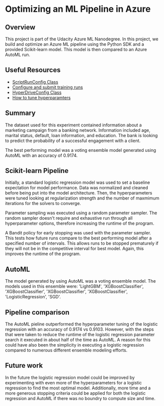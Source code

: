 # Optimizing an ML Pipeline in Azure

## Overview
This project is part of the Udacity Azure ML Nanodegree.
In this project, we build and optimize an Azure ML pipeline using the Python SDK and a provided Scikit-learn model.
This model is then compared to an Azure AutoML run.

## Useful Resources
- [ScriptRunConfig Class](https://docs.microsoft.com/en-us/python/api/azureml-core/azureml.core.scriptrunconfig?view=azure-ml-py)
- [Configure and submit training runs](https://docs.microsoft.com/en-us/azure/machine-learning/how-to-set-up-training-targets)
- [HyperDriveConfig Class](https://docs.microsoft.com/en-us/python/api/azureml-train-core/azureml.train.hyperdrive.hyperdriveconfig?view=azure-ml-py)
- [How to tune hyperparamters](https://docs.microsoft.com/en-us/azure/machine-learning/how-to-tune-hyperparameters)


## Summary
The dataset used for this experiment contained information about a marketing campaign from a banking network.  Information included age, marital status, default, loan information, and education.  The bank is looking to predict the probability of a successful engagement with a client.

The best performing model was a voting ensemble model generated using AutoML with an accuracy of 0.9174.

## Scikit-learn Pipeline
Initially, a standard logistic regression model was used to set a baseline expectation for model performance.  Data was normalized and cleaned before being put into the model architecture.  Then, the hyperparameters were tuned looking at regularization strength and the number of maxmimum iterations for the solvers to converge.  

Parameter sampling was executed using a random parameter sampler.  The random sampler doesn't require and exhaustive run through all hyperparameter options, therefore increasing the runtime of the program.

A Bandit policy for early stopping was used with the parameter sampler.  This tests how future runs compare to the best performing model after a specified number of intervals.  This allows runs to be stopped prematurely if they will not be in the competitive interval for best model.  Again, this improves the runtime of the program.

## AutoML
The model generated by using AutoML was a voting ensemble model.  The models used in this ensemble were: 'LightGBM', 'XGBoostClassifier', 'XGBoostClassifier', 'XGBoostClassifier', 'XGBoostClassifier', 'LogisticRegression', 'SGD'.

## Pipeline comparison
The AutoML pieline outperformed the hyperparameter tuning of the logistic regression with an accuracy of 0.9174 vs 0.9103.  However, with the steps that were taken to reduce the runtime of the logistic regression parameter search it executed in about half of the time as AutoML.  A reason for this could have also been the simplicity in executing a logistic regression compared to numerous different ensemble modeling efforts.

## Future work
In the future the logistic regression model could be improved by experimenting with even more of the hyperparameters for a logistic regression to find the most optimal model.  Additionally, more time and a more generous stopping criteria could be applied for both the logistic regression and AutoML if there was no boundry to compute size and time.

